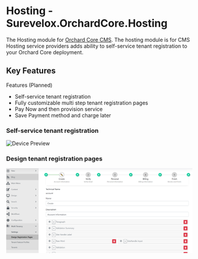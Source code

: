# Hosting - Surevelox.OrchardCore.Hosting

The Hosting module for [Orchard Core CMS](https://github.com/OrchardCMS/OrchardCore). The hosting module is for CMS Hosting service providers adds ability to self-service tenant registration to your Orchard Core deployment.     

## Key Features

Features (Planned)
- Self-service tenant registration
- Fully customizable multi step tenant registration pages  
- Pay Now and then provision service 
- Save Payment method and charge later

### Self-service tenant registration

![Device Preview](./images/signup.gif)


### Design tenant registration pages

![Device Preview](./images/design.png)

